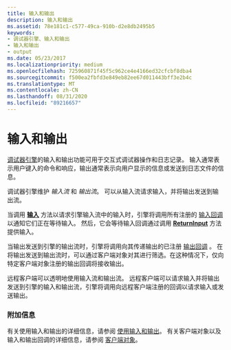 ```yaml
---
title: 输入和输出
description: 输入和输出
ms.assetid: 78e181c1-c577-49ca-910b-d2e8db2495b5
keywords:
- 调试器引擎、输入和输出
- 输入和输出
- output
ms.date: 05/23/2017
ms.localizationpriority: medium
ms.openlocfilehash: 725960871f45f5c962ce4e4166ed32cfcbf8dba4
ms.sourcegitcommit: f500ea2fbfd3e849eb82ee67d011443bff3e2b4c
ms.translationtype: MT
ms.contentlocale: zh-CN
ms.lasthandoff: 08/31/2020
ms.locfileid: "89216657"
---
```

# <a name="input-and-output"></a>输入和输出


[调试器引擎](introduction.md#debugger-engine)的输入和输出功能可用于交互式调试器操作和日志记录。 输入通常表示用户键入的命令和响应，输出通常表示向用户显示的信息或发送到日志文件的信息。

调试器引擎维护 *输入流* 和 *输出流*。 可以从输入流请求输入，并将输出发送到输出流。

当调用 [**输入**](/windows-hardware/drivers/ddi/dbgeng/nf-dbgeng-idebugcontrol-input) 方法以请求引擎输入流中的输入时，引擎将调用所有注册的 [输入回调](using-input-and-output.md#input-callbacks) 以通知它们正在等待输入。 然后，它会等待输入回调通过调用 [**ReturnInput**](/windows-hardware/drivers/ddi/dbgeng/nf-dbgeng-idebugcontrol3-returninput) 方法提供输入。

当输出发送到引擎的输出流时，引擎将调用向其传递输出的已注册 [输出回调](using-input-and-output.md#output-callbacks) 。 在将输出发送到输出流时，可以通过客户端对象对其进行筛选。在这种情况下，仅向特定客户端对象注册的输出回调将接收输出。

远程客户端可以透明地使用输入流和输出流。 远程客户端可以请求输入并将输出发送到引擎的输入和输出流，引擎将调用向远程客户端注册的回调以请求输入或发送输出。

### <a name="span-idadditional_informationspanspan-idadditional_informationspanadditional-information"></a><span id="additional_information"></span><span id="ADDITIONAL_INFORMATION"></span>附加信息

有关使用输入和输出的详细信息，请参阅 [使用输入和输出](using-input-and-output.md)。 有关客户端对象以及输入和输出回调的详细信息，请参阅 [客户端对象](client-objects.md)。

 

